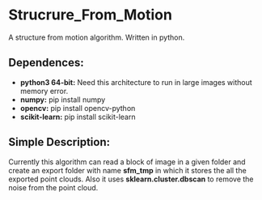 # Strucrure_From_Motion
A structure from motion algorithm. Written in python.

## Dependences:
- **python3 64-bit:** Need this architecture to run in large images without memory error.
- **numpy:** pip install numpy
- **opencv:** pip install opencv-python
- **scikit-learn:** pip install scikit-learn

## Simple Description:

Currently this algorithm can read a block of image in a given folder and create an export
folder with name **sfm_tmp** in which it stores the all the exported point clouds. Also it
uses **sklearn.cluster.dbscan** to remove the noise from the point cloud.
